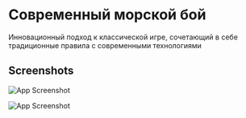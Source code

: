 
# Современный морской бой

Инновационный подход к классической игре, сочетающий в себе традиционные правила с современными технологиями


## Screenshots

![App Screenshot]([https://ibb.co/wFskLFHS](https://i.postimg.cc/cL1k2s2x/5244457288541006558-1.jpg))

![App Screenshot]([https://ibb.co/kpQW2Nv](https://i.postimg.cc/cLDkNpGQ/5303333254285356316.jpg))
